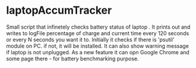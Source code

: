 # laptopAccumTracker
Small script that infinetely checks battery status of laptop . 
It prints out and writes to logFile percentage of charge and current time every 120 seconds or every N seconds you want it to. 
Initially it checks if there is 'psutil' module on PC. if not, it will be installed. 
It can also show warning message if laptop is not unplugged. 
As a new feature it can opn Google Chrome and some page there - for battery benchmarking purpose. 
